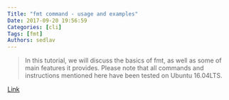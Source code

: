 ```yaml
---
Title: "fmt command - usage and examples"
Date: 2017-09-20 19:56:59
Categories: [cli]
Tags: [fmt]
Authors: sedlav
---
```


> In this tutorial, we will discuss the basics of fmt, as well as some of main features it provides. Please note that all commands and instructions mentioned here have been tested on Ubuntu 16.04LTS.

[Link](https://www.howtoforge.com/linux-fmt-command/)
